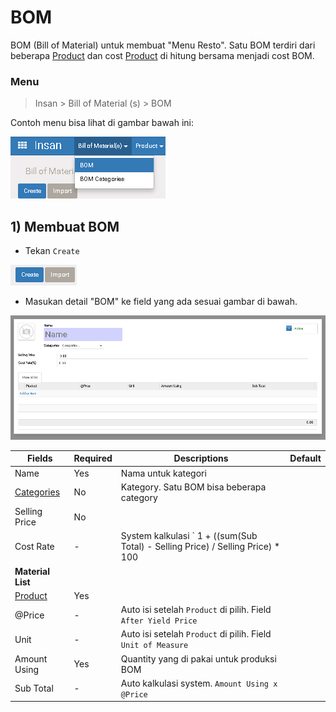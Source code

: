 # BOM

BOM (Bill of Material) untuk membuat "Menu Resto".
Satu BOM terdiri dari beberapa [Product](product.md) dan cost [Product](product.md) di hitung bersama menjadi cost BOM.

### Menu

>  Insan > Bill of Material (s) > BOM

Contoh menu bisa lihat di gambar bawah ini:

![BOM Menu](img/menu_bom.png)


## 1) Membuat BOM

* Tekan ` Create `

![Create Button](img/create_button.png)


* Masukan detail "BOM" ke field yang ada sesuai gambar di bawah.

![Product screen](img/bom_screen.png)

|Fields|Required|Descriptions|Default|
|------|--------|------------|-------|
|Name|Yes|Nama untuk kategori||
|[Categories](bom_category.md)|No|Kategory. Satu BOM bisa beberapa category||
|Selling Price|No|||
|Cost Rate|-|System kalkulasi ` 1 + ((sum(Sub Total) - Selling Price) / Selling Price) * 100 ||
|**Material List**|
|[Product](product.md)|Yes|||
|@Price|-|Auto isi setelah ` Product ` di pilih. Field ` After Yield Price `||
|Unit|-|Auto isi setelah ` Product ` di pilih. Field ` Unit of Measure `||
|Amount Using|Yes|Quantity yang di pakai untuk produksi BOM||
|Sub Total|-|Auto kalkulasi system. ` Amount Using x @Price `||

